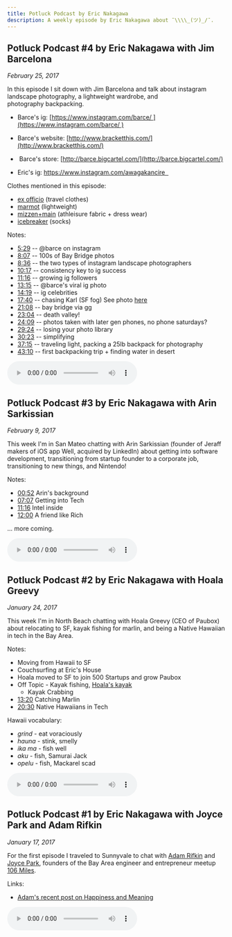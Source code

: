 ```yaml
---
title: Potluck Podcast by Eric Nakagawa
description: A weekly episode by Eric Nakagawa about ¯\\\\_(ツ)_/¯.
---
```


<style>
	audio::-internal-media-controls-download-button {
	    display:none;
	}

	audio::-webkit-media-controls-enclosure {
	    overflow:hidden;
	}

	audio::-webkit-media-controls-panel {
	    width: calc(100% + 30px); /* Adjust as needed */
	}
</style>

## Potluck Podcast #4 by Eric Nakagawa with Jim Barcelona ##
_February 25, 2017_

In this episode I sit down with Jim Barcelona and talk about instagram landscape photography, a lightweight wardrobe, and photography backpacking.

* Barce's ig: [https://www.instagram.com/barce/ ](https://www.instagram.com/barce/ )
* Barce's website: [http://www.bracketthis.com/](http://www.bracketthis.com/)
*  Barce's store: [http://barce.bigcartel.com/](http://barce.bigcartel.com/)

* Eric's ig: https://www.instagram.com/awagakancire  

Clothes mentioned in this episode:
* [ex officio](https://exofficio.com/) (travel clothes) 
* [marmot](http://marmot.com/) (lightweight)
* [mizzen+main](https://www.mizzenandmain.com) (athleisure fabric + dress wear)
* [icebreaker](http://www.icebreaker.com/en/mens-socks ) (socks)

Notes:

* <a href="#" onClick="jumpStr('fd06c6bd6b1bb6f16d46ad96fdfb92e4e4ae3201.mp3', '5:29')">5:29</a> -- @barce on instagram 
* <a href="#" onClick="jumpStr('fd06c6bd6b1bb6f16d46ad96fdfb92e4e4ae3201.mp3', '8:07')">8:07</a> -- 100s of Bay Bridge photos
* <a href="#" onClick="jumpStr('fd06c6bd6b1bb6f16d46ad96fdfb92e4e4ae3201.mp3', '8:36')">8:36</a> -- the two types of instagram landscape photographers 
* <a href="#" onClick="jumpStr('fd06c6bd6b1bb6f16d46ad96fdfb92e4e4ae3201.mp3', '10:17')">10:17</a> -- consistency key to ig success 
* <a href="#" onClick="jumpStr('fd06c6bd6b1bb6f16d46ad96fdfb92e4e4ae3201.mp3', '11:16')">11:16</a> -- growing ig followers 
* <a href="#" onClick="jumpStr('fd06c6bd6b1bb6f16d46ad96fdfb92e4e4ae3201.mp3', '13:15')">13:15</a> -- @barce's viral ig photo 
* <a href="#" onClick="jumpStr('fd06c6bd6b1bb6f16d46ad96fdfb92e4e4ae3201.mp3', '14:19')">14:19</a> -- ig celebrities 
* <a href="#" onClick="jumpStr('fd06c6bd6b1bb6f16d46ad96fdfb92e4e4ae3201.mp3', '17:40')">17:40</a> -- chasing Karl (SF fog) See photo [here](http://barce.bigcartel.com/product/the-bridge-in-fog )
* <a href="#" onClick="jumpStr('fd06c6bd6b1bb6f16d46ad96fdfb92e4e4ae3201.mp3', '21:08')">21:08</a> -- bay bridge via gg 
* <a href="#" onClick="jumpStr('fd06c6bd6b1bb6f16d46ad96fdfb92e4e4ae3201.mp3', '23:04')">23:04</a> -- death valley! 
* <a href="#" onClick="jumpStr('fd06c6bd6b1bb6f16d46ad96fdfb92e4e4ae3201.mp3', '24:09')">24:09</a> -- photos taken with later gen phones, no phone saturdays? 
* <a href="#" onClick="jumpStr('fd06c6bd6b1bb6f16d46ad96fdfb92e4e4ae3201.mp3', '29:24')">29:24</a> -- losing your photo library 
* <a href="#" onClick="jumpStr('fd06c6bd6b1bb6f16d46ad96fdfb92e4e4ae3201.mp3', '30:23')">30:23</a> -- simplifying 
* <a href="#" onClick="jumpStr('fd06c6bd6b1bb6f16d46ad96fdfb92e4e4ae3201.mp3', '37:15')">37:15</a> -- traveling light, packing a 25lb backpack for photography 
* <a href="#" onClick="jumpStr('fd06c6bd6b1bb6f16d46ad96fdfb92e4e4ae3201.mp3', '43:10')">43:10</a> -- first backpacking trip + finding water in desert

<audio id="fd06c6bd6b1bb6f16d46ad96fdfb92e4e4ae3201.mp3" ontimeupdate="updateOffset('fd06c6bd6b1bb6f16d46ad96fdfb92e4e4ae3201.mp3')" controls >
                        <source src="http://podswell.com/redirect/podswell/sha/fd06c6bd6b1bb6f16d46ad96fdfb92e4e4ae3201.mp3?name=potluck"
                                type="audio/mp3"
                                 />
                </audio>

## Potluck Podcast #3 by Eric Nakagawa with Arin Sarkissian ##
_February 9, 2017_

This week I'm in San Mateo chatting with Arin Sarkissian (founder of Jeraff makers of iOS app Well, acquired by LinkedIn) about getting into software development, transitioning from startup founder to a corporate job, transitioning to new things, and Nintendo!

Notes:

* <a href="#" onClick="jumpStr('f05db2174f60f6bd9a9cb73bc9488427803fc54d.mp3', '00:52')">00:52</a> Arin's background
* <a href="#" onClick="jumpStr('f05db2174f60f6bd9a9cb73bc9488427803fc54d.mp3', '07:07')">07:07</a> Getting into Tech
* <a href="#" onClick="jumpStr('f05db2174f60f6bd9a9cb73bc9488427803fc54d.mp3', '11:16')">11:16</a> Intel inside
* <a href="#" onClick="jumpStr('f05db2174f60f6bd9a9cb73bc9488427803fc54d.mp3', '12:00')">12:00</a> A friend like Rich

... more coming.

<audio class="player" id="f05db2174f60f6bd9a9cb73bc9488427803fc54d.mp3" ontimeupdate="updateOffset('f05db2174f60f6bd9a9cb73bc9488427803fc54d.mp3')" controls>
	<source src="http://feed.potluckpodcast.com/redirect/potluck/sha/f05db2174f60f6bd9a9cb73bc9488427803fc54d.mp3"
	        type="audio/mp3"
	         />
	Your browser does not implement html5 audio.
</audio>



## Potluck Podcast #2 by Eric Nakagawa with Hoala Greevy ##
_January 24, 2017_

This week I'm in North Beach chatting with Hoala Greevy (CEO of Paubox) about relocating to SF, kayak fishing for marlin, and being a Native Hawaiian in tech in the Bay Area.

Notes:

* Moving from Hawaii to SF
* Couchsurfing at Eric's House
* Hoala moved to SF to join 500 Startups and grow Paubox
* Off Topic - Kayak fishing, [Hoala's kayak](http://www.austinkayak.com/products/22193/Ocean-Kayak-Trident-13-Angler-Kayak-2017.html)
	* Kayak Crabbing
* <a href="#" onClick="jumpStr('a54f4cd217a93f37715f8a68f1f88c3af0bd25cc.mp3', '13:20')">13:20</a> Catching Marlin
* <a href="#" onClick="jumpStr('a54f4cd217a93f37715f8a68f1f88c3af0bd25cc.mp3', '20:30')">20:30</a> Native Hawaiians in Tech

Hawaii vocabulary:

* _grind_ - eat voraciously
* _hauna_ - stink, smelly
* _ika ma_ - fish well
* _aku_ - fish, Samurai Jack
* _opelu_ - fish, Mackarel scad

<audio class="player" id="a54f4cd217a93f37715f8a68f1f88c3af0bd25cc.mp3" ontimeupdate="updateOffset('a54f4cd217a93f37715f8a68f1f88c3af0bd25cc.mp3')" controls>
	<source src="http://feed.potluckpodcast.com/redirect/potluck/sha/a54f4cd217a93f37715f8a68f1f88c3af0bd25cc.mp3"
	        type="audio/mp3"
	         />
	Your browser does not implement html5 audio.
</audio>

## Potluck Podcast #1 by Eric Nakagawa with Joyce Park and Adam Rifkin ##
_January 17, 2017_

For the first episode I traveled to Sunnyvale to chat with [Adam Rifkin](http://twitter.com/ifindkarma) and [Joyce Park](http://twitter.com/troutgirl), founders of the Bay Area engineer and entrepreneur meetup [106 Miles](https://www.meetup.com/106miles/).

Links:

* [Adam's recent post on Happiness and Meaning](https://medium.com/@ifindkarma/panda-notes-on-happiness-and-meaning-394b074a0742#.8oe2yh65x)

<audio class="player" id="1bb9746929110b675b8bdaa2c466bd18b2d82b57.mp3" ontimeupdate="updateOffset('1bb9746929110b675b8bdaa2c466bd18b2d82b57.mp3')" controls>
	<source src="http://feed.potluckpodcast.com/redirect/potluck/sha/1bb9746929110b675b8bdaa2c466bd18b2d82b57.mp3"
	        type="audio/mp3"
	         />
	Your browser does not implement html5 audio.
</audio>
	
<script>
  (function(i,s,o,g,r,a,m){i['GoogleAnalyticsObject']=r;i[r]=i[r]||function(){
  (i[r].q=i[r].q||[]).push(arguments)},i[r].l=1*new Date();a=s.createElement(o),
  m=s.getElementsByTagName(o)[0];a.async=1;a.src=g;m.parentNode.insertBefore(a,m)
  })(window,document,'script','https://www.google-analytics.com/analytics.js','ga');

  ga('create', 'UA-84166-38', 'auto');
  ga('send', 'pageview');

</script>